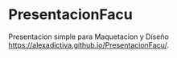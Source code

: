 # PresentacionFacu
Presentacion simple para Maquetacion y Diseño
https://alexadictiva.github.io/PresentacionFacu/.
